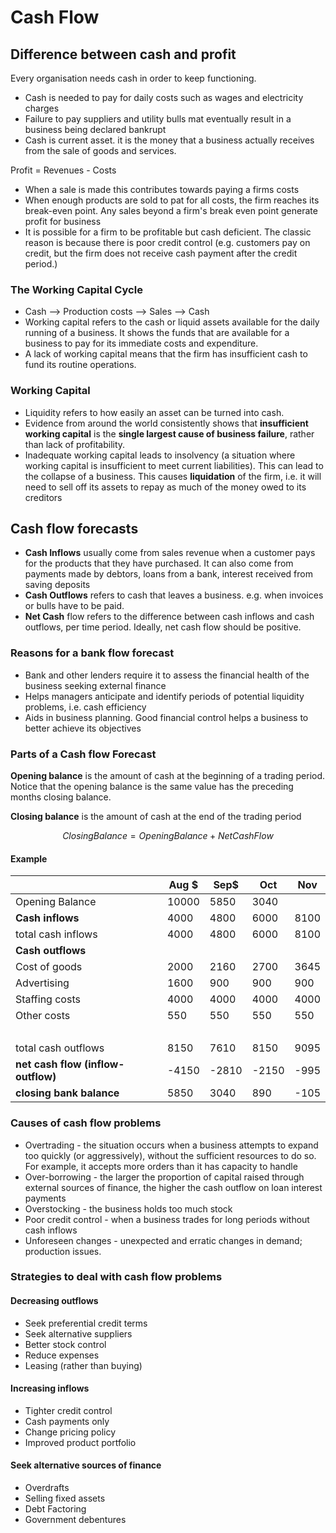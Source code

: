 <script type="text/javascript" async src="https://cdnjs.cloudflare.com/ajax/libs/mathjax/2.7.5/MathJax.js?config=TeX-MML-AM_CHTML"></script>
# Cash Flow

## Difference between cash and profit

Every organisation needs cash in order to keep functioning. 

 - Cash is needed to pay for daily costs such as wages and electricity charges
 - Failure to pay suppliers and utility bulls mat eventually result in a business being declared bankrupt
 - Cash is current asset. it is the money that a business actually receives from the sale of goods and services. 


Profit = Revenues - Costs

 - When a sale is made this contributes towards paying a firms costs
 - When enough products are sold to pat for all costs, the firm reaches its break-even point. Any sales beyond a firm's break even point generate profit for business
 - It is possible for a firm to be profitable but cash deficient. The classic reason is because there is poor credit control (e.g. customers pay on credit, but the firm does not receive cash payment after the credit period.)

### The Working Capital Cycle
 - Cash --> Production costs --> Sales --> Cash
 - Working capital refers to the cash or liquid assets available for the daily running of a business. It shows the funds that are available for a business to pay for its immediate costs and expenditure. 
 - A lack of working capital means that the firm has insufficient cash to fund its routine operations. 


### Working Capital

 - Liquidity refers to how easily an asset can be turned into cash.
 - Evidence from around the world consistently shows that **insufficient working capital** is the **single largest cause of business failure**, rather than lack of profitability. 
 - Inadequate working capital leads to insolvency (a situation where working capital is insufficient to meet current liabilities). This can lead to the collapse of a business. This causes **liquidation** of the firm, i.e. it will need to sell off its assets to repay as much of the money owed to its creditors

## Cash flow forecasts

 - **Cash Inflows** usually come from sales revenue when a customer pays for the products that they have purchased. It can also come from payments made by debtors, loans from a bank, interest received from saving deposits
 - **Cash Outflows** refers to cash that leaves a business. e.g. when invoices or bulls have to be paid.
 - **Net Cash** flow refers to the difference between cash inflows and cash outflows, per time period. Ideally, net cash flow should be positive.

### Reasons for a bank flow forecast
- Bank and other lenders require it to assess the financial health of the business seeking external finance
- Helps managers anticipate and identify periods of potential liquidity problems, i.e. cash efficiency
- Aids in business planning. Good financial control helps a business to better achieve its objectives


### Parts of a Cash flow Forecast

**Opening balance** is the amount of cash at the beginning of a trading period. Notice that the opening balance is the same value has the preceding months closing balance.

**Closing balance** is the amount of cash at the end of the trading period

$$ClosingBalance=OpeningBalance + NetCashFlow$$


#### Example
|                                | Aug $ | Sep$  | Oct   | Nov  |
| ------------------------------ | ----- | ----- | ----- | ---- |
| Opening Balance                | 10000 | 5850  | 3040  |      |
| **Cash inflows**               | 4000  | 4800  | 6000  | 8100 |
| total cash inflows             | 4000  | 4800  | 6000  | 8100 |
| **Cash outflows**              |       |       |       |      |
| Cost of goods                  | 2000  | 2160  | 2700  | 3645 |
| Advertising                    | 1600  | 900   | 900   | 900  |
| Staffing costs                 | 4000  | 4000  | 4000  | 4000 |
| Other costs                    | 550   | 550   | 550   | 550  |
| <br>                              |       |       |       |      |
| total cash outflows            | 8150  | 7610  | 8150  | 9095 |
| **net cash flow (inflow-outflow)** | -4150 | -2810 | -2150 | -995 |
| **closing bank balance**           | 5850  | 3040  | 890   | -105 | 



### Causes of cash flow problems
 - Overtrading - the situation occurs when a business attempts to expand too quickly (or aggressively), without the sufficient resources to do so. For example, it accepts more orders than it has capacity to handle
 - Over-borrowing - the larger the proportion of capital raised through external sources of finance, the higher the cash outflow on loan interest payments
 - Overstocking - the business holds too much stock
 - Poor credit control - when a business trades for long periods without cash inflows
 - Unforeseen changes - unexpected and erratic changes in demand; production issues.


### Strategies to deal with cash flow problems

#### Decreasing outflows
 - Seek preferential credit terms
 - Seek alternative suppliers
 - Better stock control
 - Reduce expenses
 - Leasing (rather than buying)


#### Increasing inflows
 - Tighter credit control
 - Cash payments only
 - Change pricing policy
 - Improved product portfolio

#### Seek alternative sources of finance
 - Overdrafts
 - Selling fixed assets
 - Debt Factoring
 - Government debentures

